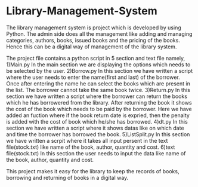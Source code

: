 # Library-Management-System
The library management system is project which is developed by using Python. The admin side does all the management like adding and managing categories, authors, books, issued books and the pricing of the books. Hence this can be a digital way of management of the library system. 

The project file contains a python script in 5 section and text file namely,
1)Main.py
      In the main section we are displaying the options which needs to be selected by the user. 
2)Borrow.py
      In this section we have written a script where the user needs to enter the name(first and last) of the borrower. Once after entering the name he can select the books which are present in the list. The borrower cannot take the same book twice.
3)Return.py
      In this section we have written a script where the borrower can return the books which he has borrowered from the library. After returning the book it shows the cost of the book which needs to be paid by the borrower. Here we have added an fuction where if the book return date is expried, then the penalty is added with the cost of book which he/she has borrowed. 
4)dt.py
      In this section we have written a script where it shows datas like on which date and time the borrower has borrowed the book.
5)ListSplit.py
      In this section we have written a scrpit where it takes all input persent in the text file(stock.txt) like name of the book, author, quantity and cost.
6)text file(stock.txt)
      In this section the user needs to input the data like name of the book, author, quantity and cost.
      
This project makes it easy for the library to keep the records of books, borrowing and returning of books in a digital way.      
      
      
      

